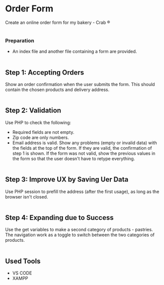 # Order Form

Create an online order form for my bakery - Crab &#174;
<br><br>
### Preparation
 - An index file and another file containing a form are provided.
<br><br>

## Step 1: Accepting Orders
Show an order confirmation when the user submits the form. This should contain the chosen products and delivery address.
<br><br>
## Step 2: Validation
Use PHP to check the following:
- Required fields are not empty.
- Zip code are only numbers.
- Email address is valid.
Show any problems (empty or invalid data) with the fields at the top of the form. If they are valid, the confirmation of step 1 is shown. If the form was not valid, show the previous values in the form so that the user doesn't have to retype everything.
<br><br>
## Step 3: Improve UX by Saving Uer Data
Use PHP session to prefill the address (after the first usage), as long as the browser isn't closed. 
<br><br>
## Step 4: Expanding due to Success
Use the get variables to make a second category of products - pastries. 
The navigation work as a toggle to switch between the two categories of products.
<br><br>
## Used Tools
- VS CODE
- XAMPP